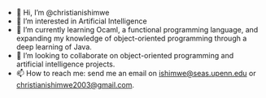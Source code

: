 - 👋 Hi, I’m @christianishimwe
- 👀 I’m interested in Artificial Intelligence
- 🌱 I’m currently learning Ocaml, a functional programming language, and expanding my knowledge of object-oriented programming through a deep learning of Java.
- 💞️ I’m looking to collaborate on object-oriented programming and artificial intelligence projects.
- 📫 How to reach me: send me an email on ishimwe@seas.upenn.edu or christianishimwe2003@gmail.com.

<!---
christianishimwe/christianishimwe is a ✨ special ✨ repository because its `README.md` (this file) appears on your GitHub profile.
You can click the Preview link to take a look at your changes.
--->
